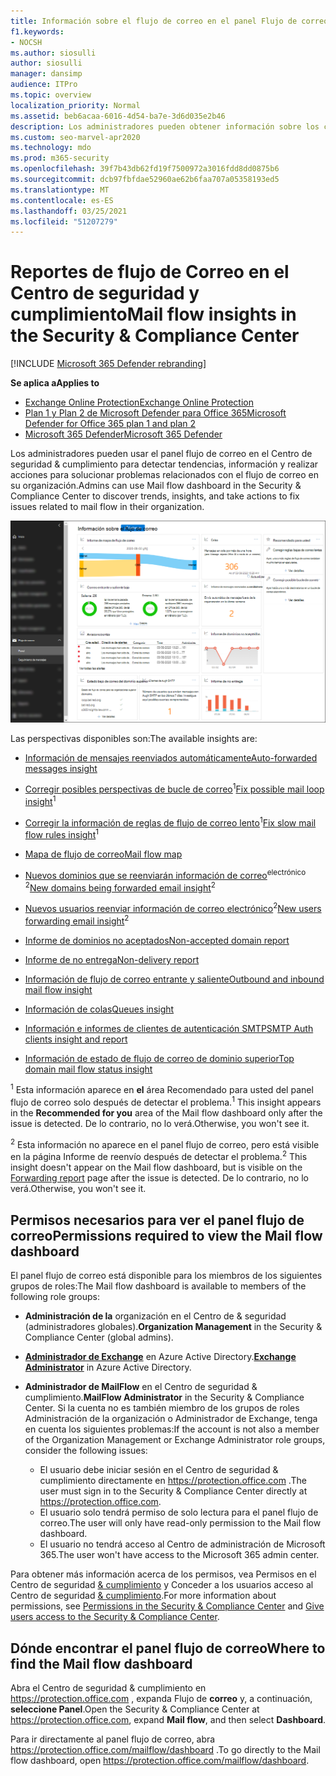 ```yaml
---
title: Información sobre el flujo de correo en el panel Flujo de correo
f1.keywords:
- NOCSH
ms.author: siosulli
author: siosulli
manager: dansimp
audience: ITPro
ms.topic: overview
localization_priority: Normal
ms.assetid: beb6acaa-6016-4d54-ba7e-3d6d035e2b46
description: Los administradores pueden obtener información sobre los conocimientos e informes que están disponibles en el panel flujo de correo en el Centro de seguridad & cumplimiento.
ms.custom: seo-marvel-apr2020
ms.technology: mdo
ms.prod: m365-security
ms.openlocfilehash: 39f7b43db62fd19f7500972a3016fdd8dd0875b6
ms.sourcegitcommit: dcb97fbfdae52960ae62b6faa707a05358193ed5
ms.translationtype: MT
ms.contentlocale: es-ES
ms.lasthandoff: 03/25/2021
ms.locfileid: "51207279"
---
```

# <a name="mail-flow-insights-in-the-security--compliance-center"></a><span data-ttu-id="921c8-103">Reportes de flujo de Correo en el Centro de seguridad y cumplimiento</span><span class="sxs-lookup"><span data-stu-id="921c8-103">Mail flow insights in the Security & Compliance Center</span></span>

[!INCLUDE [Microsoft 365 Defender rebranding](../includes/microsoft-defender-for-office.md)]

<span data-ttu-id="921c8-104">**Se aplica a**</span><span class="sxs-lookup"><span data-stu-id="921c8-104">**Applies to**</span></span>
- [<span data-ttu-id="921c8-105">Exchange Online Protection</span><span class="sxs-lookup"><span data-stu-id="921c8-105">Exchange Online Protection</span></span>](exchange-online-protection-overview.md)
- [<span data-ttu-id="921c8-106">Plan 1 y Plan 2 de Microsoft Defender para Office 365</span><span class="sxs-lookup"><span data-stu-id="921c8-106">Microsoft Defender for Office 365 plan 1 and plan 2</span></span>](defender-for-office-365.md)
- [<span data-ttu-id="921c8-107">Microsoft 365 Defender</span><span class="sxs-lookup"><span data-stu-id="921c8-107">Microsoft 365 Defender</span></span>](../defender/microsoft-365-defender.md)

<span data-ttu-id="921c8-108">Los administradores pueden usar el panel flujo de correo en el Centro de seguridad & cumplimiento para detectar tendencias, información y realizar acciones para solucionar problemas relacionados con el flujo de correo en su organización.</span><span class="sxs-lookup"><span data-stu-id="921c8-108">Admins can use Mail flow dashboard in the Security & Compliance Center to discover trends, insights, and take actions to fix issues related to mail flow in their organization.</span></span>

![Panel flujo de correo en el Centro de seguridad & cumplimiento](../../media/mail-flow-dashboard-v2.png)

<span data-ttu-id="921c8-110">Las perspectivas disponibles son:</span><span class="sxs-lookup"><span data-stu-id="921c8-110">The available insights are:</span></span>

- [<span data-ttu-id="921c8-111">Información de mensajes reenviados automáticamente</span><span class="sxs-lookup"><span data-stu-id="921c8-111">Auto-forwarded messages insight</span></span>](mfi-auto-forwarded-messages-report.md)

- <span data-ttu-id="921c8-112">[Corregir posibles perspectivas de bucle de correo](mfi-mail-loop-insight.md)<sup>1</sup></span><span class="sxs-lookup"><span data-stu-id="921c8-112">[Fix possible mail loop insight](mfi-mail-loop-insight.md)<sup>1</sup></span></span>

- <span data-ttu-id="921c8-113">[Corregir la información de reglas de flujo de correo lento](mfi-slow-mail-flow-rules-insight.md)<sup>1</sup></span><span class="sxs-lookup"><span data-stu-id="921c8-113">[Fix slow mail flow rules insight](mfi-slow-mail-flow-rules-insight.md)<sup>1</sup></span></span>

- [<span data-ttu-id="921c8-114">Mapa de flujo de correo</span><span class="sxs-lookup"><span data-stu-id="921c8-114">Mail flow map</span></span>](mfi-mail-flow-map-report.md)

- <span data-ttu-id="921c8-115">[Nuevos dominios que se reenviarán información de correo](mfi-new-domains-being-forwarded-email.md)<sup>electrónico 2</sup></span><span class="sxs-lookup"><span data-stu-id="921c8-115">[New domains being forwarded email insight](mfi-new-domains-being-forwarded-email.md)<sup>2</sup></span></span>

- <span data-ttu-id="921c8-116">[Nuevos usuarios reenviar información de correo electrónico](mfi-new-users-forwarding-email.md)<sup>2</sup></span><span class="sxs-lookup"><span data-stu-id="921c8-116">[New users forwarding email insight](mfi-new-users-forwarding-email.md)<sup>2</sup></span></span>

- [<span data-ttu-id="921c8-117">Informe de dominios no aceptados</span><span class="sxs-lookup"><span data-stu-id="921c8-117">Non-accepted domain report</span></span>](mfi-non-accepted-domain-report.md)

- [<span data-ttu-id="921c8-118">Informe de no entrega</span><span class="sxs-lookup"><span data-stu-id="921c8-118">Non-delivery report</span></span>](mfi-non-delivery-report.md)

- [<span data-ttu-id="921c8-119">Información de flujo de correo entrante y saliente</span><span class="sxs-lookup"><span data-stu-id="921c8-119">Outbound and inbound mail flow insight</span></span>](mfi-outbound-and-inbound-mail-flow.md)

- [<span data-ttu-id="921c8-120">Información de colas</span><span class="sxs-lookup"><span data-stu-id="921c8-120">Queues insight</span></span>](mfi-queue-alerts-and-queues.md)

- [<span data-ttu-id="921c8-121">Información e informes de clientes de autenticación SMTP</span><span class="sxs-lookup"><span data-stu-id="921c8-121">SMTP Auth clients insight and report</span></span>](mfi-smtp-auth-clients-report.md)

- [<span data-ttu-id="921c8-122">Información de estado de flujo de correo de dominio superior</span><span class="sxs-lookup"><span data-stu-id="921c8-122">Top domain mail flow status insight</span></span>](mfi-domain-mail-flow-status-insight.md)

<span data-ttu-id="921c8-123"><sup>1</sup> Esta información aparece en **el** área Recomendado para usted del panel flujo de correo solo después de detectar el problema.</span><span class="sxs-lookup"><span data-stu-id="921c8-123"><sup>1</sup> This insight appears in the **Recommended for you** area of the Mail flow dashboard only after the issue is detected.</span></span> <span data-ttu-id="921c8-124">De lo contrario, no lo verá.</span><span class="sxs-lookup"><span data-stu-id="921c8-124">Otherwise, you won't see it.</span></span>

<span data-ttu-id="921c8-125"><sup>2</sup> Esta información no aparece en el panel flujo [](view-mail-flow-reports.md#forwarding-report) de correo, pero está visible en la página Informe de reenvío después de detectar el problema.</span><span class="sxs-lookup"><span data-stu-id="921c8-125"><sup>2</sup> This insight doesn't appear on the Mail flow dashboard, but is visible on the [Forwarding report](view-mail-flow-reports.md#forwarding-report) page after the issue is detected.</span></span> <span data-ttu-id="921c8-126">De lo contrario, no lo verá.</span><span class="sxs-lookup"><span data-stu-id="921c8-126">Otherwise, you won't see it.</span></span>

## <a name="permissions-required-to-view-the-mail-flow-dashboard"></a><span data-ttu-id="921c8-127">Permisos necesarios para ver el panel flujo de correo</span><span class="sxs-lookup"><span data-stu-id="921c8-127">Permissions required to view the Mail flow dashboard</span></span>

<span data-ttu-id="921c8-128">El panel flujo de correo está disponible para los miembros de los siguientes grupos de roles:</span><span class="sxs-lookup"><span data-stu-id="921c8-128">The Mail flow dashboard is available to members of the following role groups:</span></span>

- <span data-ttu-id="921c8-129">**Administración de la** organización en el Centro de & seguridad (administradores globales).</span><span class="sxs-lookup"><span data-stu-id="921c8-129">**Organization Management** in the Security & Compliance Center (global admins).</span></span>

- <span data-ttu-id="921c8-130">**[Administrador de Exchange](/azure/active-directory/users-groups-roles/directory-assign-admin-roles#exchange-administrator)** en Azure Active Directory.</span><span class="sxs-lookup"><span data-stu-id="921c8-130">**[Exchange Administrator](/azure/active-directory/users-groups-roles/directory-assign-admin-roles#exchange-administrator)** in Azure Active Directory.</span></span>

- <span data-ttu-id="921c8-131">**Administrador de MailFlow** en el Centro de seguridad & cumplimiento.</span><span class="sxs-lookup"><span data-stu-id="921c8-131">**MailFlow Administrator** in the Security & Compliance Center.</span></span> <span data-ttu-id="921c8-132">Si la cuenta no es también miembro de los grupos de roles Administración de la organización o Administrador de Exchange, tenga en cuenta los siguientes problemas:</span><span class="sxs-lookup"><span data-stu-id="921c8-132">If the account is not also a member of the Organization Management or Exchange Administrator role groups, consider the following issues:</span></span>
  - <span data-ttu-id="921c8-133">El usuario debe iniciar sesión en el Centro de seguridad & cumplimiento directamente en <https://protection.office.com> .</span><span class="sxs-lookup"><span data-stu-id="921c8-133">The user must sign in to the Security & Compliance Center directly at <https://protection.office.com>.</span></span>
  - <span data-ttu-id="921c8-134">El usuario solo tendrá permiso de solo lectura para el panel flujo de correo.</span><span class="sxs-lookup"><span data-stu-id="921c8-134">The user will only have read-only permission to the Mail flow dashboard.</span></span>
  - <span data-ttu-id="921c8-135">El usuario no tendrá acceso al Centro de administración de Microsoft 365.</span><span class="sxs-lookup"><span data-stu-id="921c8-135">The user won't have access to the Microsoft 365 admin center.</span></span>

<span data-ttu-id="921c8-136">Para obtener más información acerca de los permisos, vea Permisos en el Centro de seguridad [& cumplimiento](permissions-in-the-security-and-compliance-center.md) y Conceder a los usuarios acceso al Centro de seguridad [& cumplimiento](grant-access-to-the-security-and-compliance-center.md).</span><span class="sxs-lookup"><span data-stu-id="921c8-136">For more information about permissions, see [Permissions in the Security & Compliance Center](permissions-in-the-security-and-compliance-center.md) and [Give users access to the Security & Compliance Center](grant-access-to-the-security-and-compliance-center.md).</span></span>

## <a name="where-to-find-the-mail-flow-dashboard"></a><span data-ttu-id="921c8-137">Dónde encontrar el panel flujo de correo</span><span class="sxs-lookup"><span data-stu-id="921c8-137">Where to find the Mail flow dashboard</span></span>

<span data-ttu-id="921c8-138">Abra el Centro de seguridad & cumplimiento en <https://protection.office.com> , expanda Flujo de **correo** y, a continuación, **seleccione Panel**.</span><span class="sxs-lookup"><span data-stu-id="921c8-138">Open the Security & Compliance Center at <https://protection.office.com>, expand **Mail flow**, and then select **Dashboard**.</span></span>

<span data-ttu-id="921c8-139">Para ir directamente al panel flujo de correo, abra <https://protection.office.com/mailflow/dashboard> .</span><span class="sxs-lookup"><span data-stu-id="921c8-139">To go directly to the Mail flow dashboard, open <https://protection.office.com/mailflow/dashboard>.</span></span>